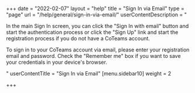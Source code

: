 +++
date = "2022-02-07"
layout = "help"
title = "Sign In via Email"
type = "page"
url = "/help/general/sign-in-via-email/"
userContentDescription = "<p>In the main Sign In screen, you can click the \"Sign In with email\" button and start the authentication process or click the \"Sign Up\" link and start the registration process if you do not have a CoTeams account.</p><p>To sign in to your CoTeams account via email, please enter your registration email and password. Check the \"Remember me\" box if you want to save your credentials in your device's browser.</p>"
userContentTitle = "Sign In via Email"
[menu.sidebar10]
weight = 2

+++
